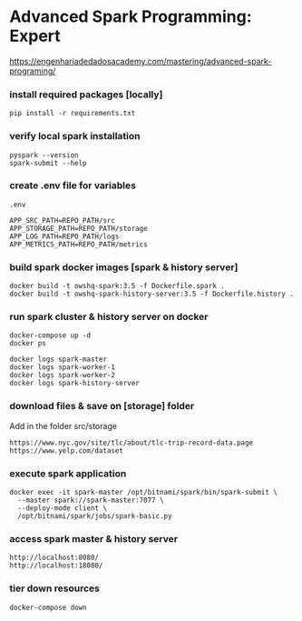 # Advanced Spark Programming: Expert
https://engenhariadedadosacademy.com/mastering/advanced-spark-programing/

### install required packages [locally]
```shell
pip install -r requirements.txt
```

### verify local spark installation
```shell
pyspark --version
spark-submit --help
```

### create .env file for variables
```shell
.env

APP_SRC_PATH=REPO_PATH/src
APP_STORAGE_PATH=REPO_PATH/storage
APP_LOG_PATH=REPO_PATH/logs
APP_METRICS_PATH=REPO_PATH/metrics
```

### build spark docker images [spark & history server]
```shell
docker build -t owshq-spark:3.5 -f Dockerfile.spark . 
docker build -t owshq-spark-history-server:3.5 -f Dockerfile.history .
```

### run spark cluster & history server on docker
```shell
docker-compose up -d
docker ps

docker logs spark-master
docker logs spark-worker-1
docker logs spark-worker-2
docker logs spark-history-server
```

### download files & save on [storage] folder
Add in the folder src/storage
```shell
https://www.nyc.gov/site/tlc/about/tlc-trip-record-data.page
https://www.yelp.com/dataset
```

### execute spark application
```shell
docker exec -it spark-master /opt/bitnami/spark/bin/spark-submit \
  --master spark://spark-master:7077 \
  --deploy-mode client \
  /opt/bitnami/spark/jobs/spark-basic.py
```

### access spark master & history server
```shell
http://localhost:8080/
http://localhost:18080/
```

### tier down resources
```shell
docker-compose down
```
